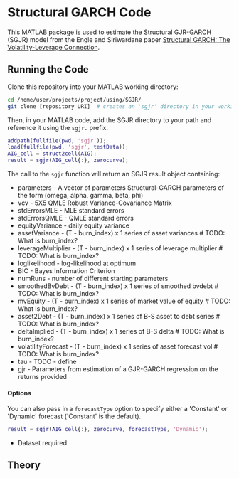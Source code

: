# Structural GARCH Code

This MATLAB package is used to estimate the Structural GJR-GARCH (SGJR) model from the Engle and Siriwardane paper [Structural GARCH: The Volatility-Leverage Connection](https://academic.oup.com/rfs/article-abstract/31/2/449/4139801?redirectedFrom=fulltext).

## Running the Code
Clone this repository into your MATLAB working directory:

```bash
cd /home/user/projects/project/using/SGJR/
git clone [repository URI]  # creates an 'sgjr' directory in your working directory
```

Then, in your MATLAB code, add the SGJR directory to your path and reference it using the `sgjr.` prefix.

```MATLAB
addpath(fullfile(pwd, 'sgjr'));
load(fullfile(pwd, 'sgjr', testData));
AIG_cell = struct2cell(AIG);
result = sgjr(AIG_cell{:}, zerocurve);
```

The call to the `sgjr` function will return an SGJR result object containing:

* parameters - A vector of parameters Structural-GARCH parameters of the form (omega, alpha, gamma, beta, phi)
* vcv - 5X5 QMLE Robust Variance-Covariance Matrix
* stdErrorsMLE - MLE standard errors
* stdErrorsQMLE - QMLE standard errors
* equityVariance - daily equity variance
* assetVariance - (T - burn_index) x 1 series of asset variances            # TODO: What is burn_index?
* leverageMultiplier - (T - burn_index) x 1 series of leverage multiplier   # TODO: What is burn_index?
* loglikelihood - log-likelihood at optimum
* BIC - Bayes Information Criterion
* numRuns - number of different starting parameters
* smoothedBvDebt - (T - burn_index) x 1 series of smoothed bvdebt          # TODO: What is burn_index?
* mvEquity - (T - burn_index) x 1 series of market value of equity         # TODO: What is burn_index?
* asset2Debt - (T - burn_index) x 1 series of B-S asset to debt series     # TODO: What is burn_index?
* deltaImplied - (T - burn_index) x 1 series of B-S delta                  # TODO: What is burn_index?
* volatilityForecast - (T - burn_index) x 1 series of asset forecast vol   # TODO: What is burn_index?
* tau - TODO - define
* gjr - Parameters from estimation of a GJR-GARCH regression on the returns provided

#### Options

You can also pass in a `forecastType` option to specify either a 'Constant' or 'Dynamic' forecast ('Constant' is the default).

```MATLAB
result = sgjr(AIG_cell{:}, zerocurve, forecastType, 'Dynamic');
```

* Dataset required

## Theory
